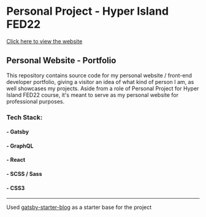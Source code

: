  # Personal Project - Hyper Island FED22
 
 <a href="https://aleksandrarzepecka.com">Click here to view the website</a>
 
##  Personal Website - Portfolio

 This repository contains source code for my personal website / front-end developer portfolio, giving a visitor an idea of what kind of person I am, as well showcases my projects. Aside from a role of Personal Project for Hyper Island FED22 course, it's meant to serve as my personal website for professional purposes.
 
 ### Tech Stack: 
 
 #### - Gatsby
 #### - GraphQL
 #### - React
 #### - SCSS / Sass
 #### - CSS3
 
 _____________________________________________________
Used <a href="https://github.com/gatsbyjs/gatsby-starter-blog">gatsby-starter-blog</a> as a starter base for the project
